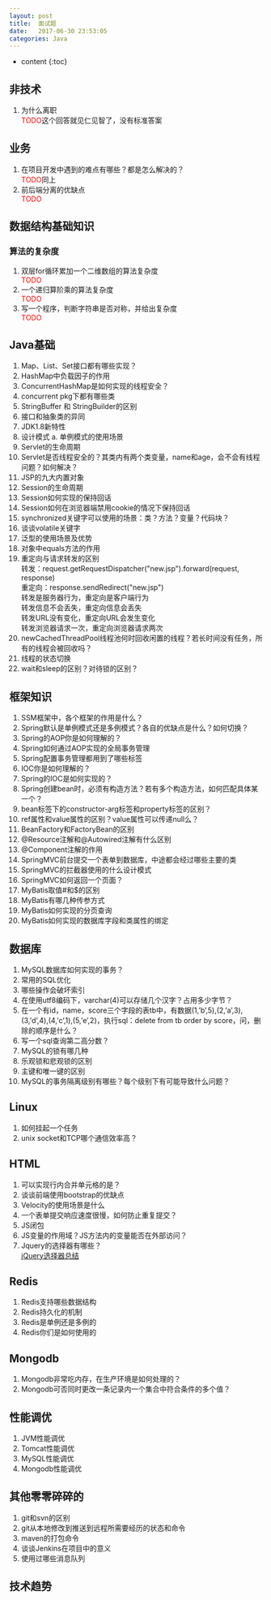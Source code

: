 ```yaml
---
layout: post
title:  面试题
date:   2017-06-30 23:53:05
categories: Java
---
```


* content
{:toc}


## 非技术
1. 为什么离职  
<font color="red">TODO</font>这个回答就见仁见智了，没有标准答案

## 业务
1. 在项目开发中遇到的难点有哪些？都是怎么解决的？  
<font color="red">TODO</font>同上
2. 前后端分离的优缺点  
<font color="red">TODO</font>

## 数据结构基础知识
### 算法的复杂度
1. 双层for循环累加一个二维数组的算法复杂度  
<font color="red">TODO</font>
2. 一个递归算阶乘的算法复杂度  
<font color="red">TODO</font>
3. 写一个程序，判断字符串是否对称，并给出复杂度  
<font color="red">TODO</font>

## Java基础
1. Map、List、Set接口都有哪些实现？
2. HashMap中负载因子的作用
3. ConcurrentHashMap是如何实现的线程安全？
4. concurrent pkg下都有哪些类
4. StringBuffer 和 StringBuilder的区别
5. 接口和抽象类的异同
6. JDK1.8新特性
7. 设计模式
a. 单例模式的使用场景
8. Servlet的生命周期
9. Servlet是否线程安全的？其类内有两个类变量，name和age，会不会有线程问题？如何解决？
10. JSP的九大内置对象
11. Session的生命周期
12. Session如何实现的保持回话
13. Session如何在浏览器端禁用cookie的情况下保持回话
14. synchronized关键字可以使用的场景：类？方法？变量？代码块？
15. 谈谈volatile关键字
16. 泛型的使用场景及优势
17. 对象中equals方法的作用
18. 重定向与请求转发的区别  
转发：request.getRequestDispatcher("new.jsp").forward(request, response)  
重定向：response.sendRedirect("new.jsp")  
转发是服务器行为，重定向是客户端行为  
转发信息不会丢失，重定向信息会丢失  
转发URL没有变化，重定向URL会发生变化  
转发浏览器请求一次，重定向浏览器请求两次  
19. newCachedThreadPool线程池何时回收闲置的线程？若长时间没有任务，所有的线程会被回收吗？
20. 线程的状态切换
21. wait和sleep的区别？对待锁的区别？

## 框架知识
1. SSM框架中，各个框架的作用是什么？
2. Spring默认是单例模式还是多例模式？各自的优缺点是什么？如何切换？
3. Spring的AOP你是如何理解的？
4. Spring如何通过AOP实现的全局事务管理
5. Spring配置事务管理都用到了哪些标签
6. IOC你是如何理解的？
7. Spring的IOC是如何实现的？
8. Spring创建bean时，必须有构造方法？若有多个构造方法，如何匹配具体某一个？
9. bean标签下的constructor-arg标签和property标签的区别？
10. ref属性和value属性的区别？value属性可以传递null么？
11. BeanFactory和FactoryBean的区别
12. @Resource注解和@Autowired注解有什么区别
13. @Component注解的作用
14. SpringMVC前台提交一个表单到数据库，中途都会经过哪些主要的类
15. SpringMVC的拦截器使用的什么设计模式
16. SpringMVC如何返回一个页面？
17. MyBatis取值#和$的区别
18. MyBatis有哪几种传参方式
19. MyBatis如何实现的分页查询
20. MyBatis如何实现的数据库字段和类属性的绑定


## 数据库
1. MySQL数据库如何实现的事务？
2. 常用的SQL优化
3. 哪些操作会破坏索引
4. 在使用utf8编码下，varchar(4)可以存储几个汉字？占用多少字节？
5. 在一个有id，name，score三个字段的表tb中，有数据(1,’b’,5),(2,’a’,3),(3,’d’,4),(4,’c’,1),(5,’e’,2)，执行sql：delete from tb order by score，问，删除的顺序是什么？
6. 写一个sql查询第二高分数？
7. MySQL的锁有哪几种
8. 乐观锁和悲观锁的区别
9. 主键和唯一键的区别
10. MySQL的事务隔离级别有哪些？每个级别下有可能导致什么问题？

## Linux
1. 如何挂起一个任务
2. unix socket和TCP哪个通信效率高？

## HTML  
1. 可以实现行内合并单元格的是？  
2. 谈谈前端使用bootstrap的优缺点  
3. Velocity的使用场景是什么  
4. 一个表单提交响应速度很慢，如何防止重复提交？
5. JS闭包  
6. JS变量的作用域？JS方法内的变量能否在外部访问？  
7. Jquery的选择器有哪些？  
[jQuery选择器总结](http://linyongchao.github.io/2017/07/03/jquery-selectors/)

## Redis
1. Redis支持哪些数据结构  
2. Redis持久化的机制  
3. Redis是单例还是多例的  
4. Redis你们是如何使用的  

## Mongodb
1. Mongodb非常吃内存，在生产环境是如何处理的？  
2. Mongodb可否同时更改一条记录内一个集合中符合条件的多个值？  

## 性能调优
1. JVM性能调优  
2. Tomcat性能调优  
3. MySQL性能调优  
4. Mongodb性能调优  

## 其他零零碎碎的
1. git和svn的区别  
2. git从本地修改到推送到远程所需要经历的状态和命令  
3. maven的打包命令  
4. 谈谈Jenkins在项目中的意义  
5. 使用过哪些消息队列  

## 技术趋势